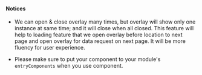 #### Notices

* We can open & close overlay many times, but overlay will show only one instance at same time; and it will close when all closed.
  This feature will help to loading feature that we open overlay before location to next page and open overlay for data request on next page.
  It will be more fluency for user experience.
  
* Please make sure to put your component to your module's `entryComponents` when you use component.
